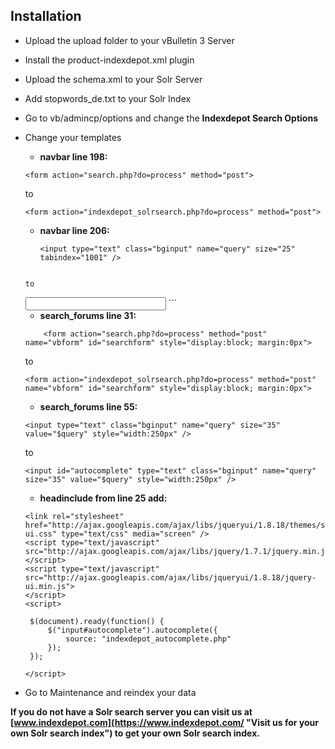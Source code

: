 ## Installation

* Upload the upload folder to your vBulletin 3 Server
* Install the product-indexdepot.xml plugin
* Upload the schema.xml to your Solr Server
* Add stopwords_de.txt to your Solr Index
* Go to vb/admincp/options and change the **Indexdepot Search Options**
* Change your templates
    * **navbar line 198:**
    
	```
	<form action="search.php?do=process" method="post">
	```

	to
	
	```
	<form action="indexdepot_solrsearch.php?do=process" method="post">
	```	
    * **navbar line 206:**
    
    	```
    	<input type="text" class="bginput" name="query" size="25" tabindex="1001" />
	```

	to
	
	```
	<input id="autocomplete" type="text" class="bginput" name="query" size="25" tabindex="1001" />
	```
	
    * **search_forums line 31:**
    
	```
        <form action="search.php?do=process" method="post" name="vbform" id="searchform" style="display:block; margin:0px">
	```
	
	to
	
	```
	<form action="indexdepot_solrsearch.php?do=process" method="post" name="vbform" id="searchform" style="display:block; margin:0px">
	```
	
    * **search_forums line 55:**

	```
	<input type="text" class="bginput" name="query" size="35" value="$query" style="width:250px" />
	```
	
	to

	```
	<input id="autocomplete" type="text" class="bginput" name="query" size="35" value="$query" style="width:250px" />
	```
	
    * **headinclude from line 25 add:**

   ```
   <link rel="stylesheet" href="http://ajax.googleapis.com/ajax/libs/jqueryui/1.8.18/themes/smoothness/jquery-ui.css" type="text/css" media="screen" />
   <script type="text/javascript" src="http://ajax.googleapis.com/ajax/libs/jquery/1.7.1/jquery.min.js">
   </script>
   <script type="text/javascript" src="http://ajax.googleapis.com/ajax/libs/jqueryui/1.8.18/jquery-ui.min.js"> 
   </script>
   <script>
   
   	$(document).ready(function() {
		$("input#autocomplete").autocomplete({
   			source: "indexdepot_autocomplete.php"
   		});
   	});
   	
   </script>
   ```
* Go to Maintenance and reindex your data

**If you do not have a Solr search server you can visit us at [www.indexdepot.com](https://www.indexdepot.com/ "Visit us for your own Solr search index") to get your own Solr search index.**